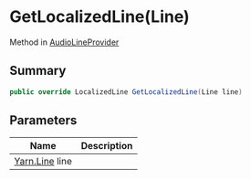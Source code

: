 # GetLocalizedLine(Line)

Method in [AudioLineProvider](./)

## Summary

```csharp
public override LocalizedLine GetLocalizedLine(Line line)
```

## Parameters

| Name                                    | Description |
| --------------------------------------- | ----------- |
| [Yarn.Line](../../yarn/yarn.line/) line |             |
